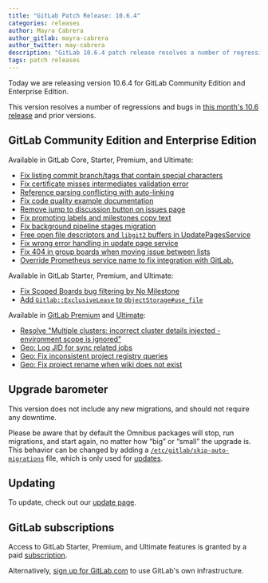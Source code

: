 ```yaml
---
title: "GitLab Patch Release: 10.6.4"
categories: releases
author: Mayra Cabrera
author_gitlab: mayra-cabrera
author_twitter: may-cabrera
description: "GitLab 10.6.4 patch release resolves a number of regressions and bugs in 10.6 release."
tags: patch releases
---
```


Today we are releasing version 10.6.4 for GitLab Community Edition and Enterprise Edition.

This version resolves a number of regressions and bugs in
[this month's 10.6 release](/blog/2018/03/22/gitlab-10-6-released/) and
prior versions.

<!-- more -->

## GitLab Community Edition and Enterprise Edition

Available in GitLab Core, Starter, Premium, and Ultimate:

- [Fix listing commit branch/tags that contain special characters](https://gitlab.com/gitlab-org/gitlab-ce/merge_requests/18023)
- [Fix certificate misses intermediates validation error](https://gitlab.com/gitlab-org/gitlab-ce/merge_requests/17992)
- [Reference parsing conflicting with auto-linking](https://gitlab.com/gitlab-org/gitlab-ce/merge_requests/18045)
- [Fix code quality example documentation](https://gitlab.com/gitlab-org/gitlab-ce/merge_requests/18053)
- [Remove jump to discussion button on issues page](https://gitlab.com/gitlab-org/gitlab-ce/merge_requests/18034)
- [Fix promoting labels and milestones copy text](https://gitlab.com/gitlab-org/gitlab-ce/merge_requests/17726)
- [Fix background pipeline stages migration](https://gitlab.com/gitlab-org/gitlab-ce/merge_requests/18076)
- [Free open file descriptors and `libgit2` buffers in UpdatePagesService](https://gitlab.com/gitlab-org/gitlab-ce/merge_requests/18099)
- [Fix wrong error handling in update page service](https://gitlab.com/gitlab-org/gitlab-ce/merge_requests/18098)
- [Fix 404 in group boards when moving issue between lists](https://gitlab.com/gitlab-org/gitlab-ce/merge_requests/18064)
- [Override Prometheus service name to fix integration with GitLab.](https://gitlab.com/gitlab-org/gitlab-ce/merge_requests/18206)

Available in GitLab Starter, Premium, and Ultimate:

- [Fix Scoped Boards bug filtering by No Milestone](https://gitlab.com/gitlab-org/gitlab-ee/merge_requests/4966)
- [Add `Gitlab::ExclusiveLease` to `ObjectStorage#use_file`](https://gitlab.com/gitlab-org/gitlab-ee/merge_requests/5158)

Available in [GitLab Premium](/pricing/premium/) and [Ultimate](/pricing/ultimate/):

- [Resolve "Multiple clusters: incorrect cluster details injected - environment scope is ignored"](https://gitlab.com/gitlab-org/gitlab-ce/merge_requests/17904)
- [Geo: Log JID for sync related jobs](https://gitlab.com/gitlab-org/gitlab-ee/merge_requests/5007)
- [Geo: Fix inconsistent project registry queries](https://gitlab.com/gitlab-org/gitlab-ee/merge_requests/5171)
- [Geo: Fix project rename when wiki does not exist](https://gitlab.com/gitlab-org/gitlab-ee/merge_requests/5076)

## Upgrade barometer

This version does not include any new migrations, and should not require any
downtime.

Please be aware that by default the Omnibus packages will stop, run migrations,
and start again, no matter how “big” or “small” the upgrade is. This behavior
can be changed by adding a [`/etc/gitlab/skip-auto-migrations`](http://docs.gitlab.com/omnibus/update/README.html) file,
which is only used for [updates](https://docs.gitlab.com/omnibus/update/README.html).

## Updating

To update, check out our [update page](/update/).

## GitLab subscriptions

Access to GitLab Starter, Premium, and Ultimate features is granted by a paid [subscription](/stages-devops-lifecycle/).

Alternatively, [sign up for GitLab.com](/pricing/#gitlab-com)
to use GitLab's own infrastructure.

